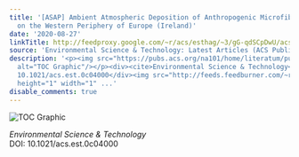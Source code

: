 ```yaml
---
title: '[ASAP] Ambient Atmospheric Deposition of Anthropogenic Microfibers and Microplastics
  on the Western Periphery of Europe (Ireland)'
date: '2020-08-27'
linkTitle: http://feedproxy.google.com/~r/acs/esthag/~3/gG-qdSCpDwU/acs.est.0c04000
source: 'Environmental Science & Technology: Latest Articles (ACS Publications)'
description: '<p><img src="https://pubs.acs.org/na101/home/literatum/publisher/achs/journals/content/esthag/0/esthag.ahead-of-print/acs.est.0c04000/20200827/images/medium/es0c04000_0005.gif"
  alt="TOC Graphic"/></p><div><cite>Environmental Science & Technology</cite></div><div>DOI:
  10.1021/acs.est.0c04000</div><img src="http://feeds.feedburner.com/~r/acs/esthag/~4/gG-qdSCpDwU"
  height="1" width="1" ...'
disable_comments: true
---
```

<p><img src="https://pubs.acs.org/na101/home/literatum/publisher/achs/journals/content/esthag/0/esthag.ahead-of-print/acs.est.0c04000/20200827/images/medium/es0c04000_0005.gif" alt="TOC Graphic"/></p><div><cite>Environmental Science & Technology</cite></div><div>DOI: 10.1021/acs.est.0c04000</div><img src="http://feeds.feedburner.com/~r/acs/esthag/~4/gG-qdSCpDwU" height="1" width="1" ...